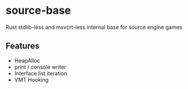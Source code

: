 # source-base

Rust stdlib-less and msvcrt-less internal base for source engine games 

## Features
- HeapAlloc
- print / console writer
- Interface list iteration
- VMT Hooking
